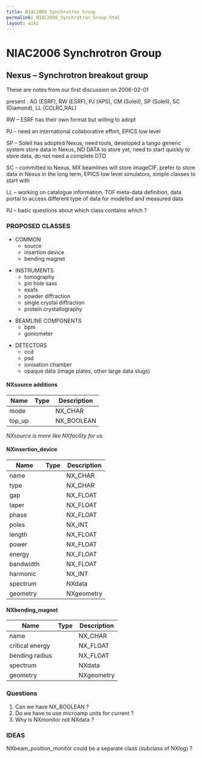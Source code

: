 ```yaml
---
title: NIAC2006 Synchrotron Group
permalink: NIAC2006_Synchrotron_Group.html
layout: wiki
---
```

NIAC2006 Synchrotron Group
==========================

Nexus – Synchrotron breakout group
----------------------------------

These are notes from our first discussion on 2006-02-01

present : AG (ESRF), RW (ESRF), PJ (APS), CM (Soleil), SP (Soleil), SC
(Diamond), LL (CCLRC,RAL)

RW – ESRF has their own format but willing to adopt

PJ – need an international collaborative effort, EPICS low level

SP – Soleil has adopted Nexus, need tools, developed a tango generic
system store data in Nexus, NO DATA to store yet, need to start quickly
to store data, do not need a complete DTD

SC – committed to Nexus, MX beamlines will store imageCIF, prefer to
store data in Nexus in the long term, EPICS low level simulators, simple
classes to start with

LL – working on catalogue information, TOF meta-data definition, data
portal to access different type of data for modelled and measured data

PJ – basic questions about which class contains which ?

### PROPOSED CLASSES

-   COMMON
    -   source
    -   insertion device
    -   bending magnet

<!-- -->

-   INSTRUMENTS
    -   tomography
    -   pin hole saxs
    -   exafs
    -   powder diffraction
    -   single crystal diffraction
    -   protein crystallography

<!-- -->

-   BEAMLINE COMPONENTS
    -   bpm
    -   goniometer

<!-- -->

-   DETECTORS
    -   ccd
    -   psd
    -   ionisation chamber
    -   opaque data (image plates, other large data slugs)

#### NXsource additions

| Name    | Type          | Description                                          |
|---------|---------------|------------------------------------------------------|
| mode    | | NX\_CHAR    | | synchrotron mode e.g. single bunch, multi bunch... |
| top\_up | | NX\_BOOLEAN | | flag indicating top-up mode                        |

<i>NXsource is more like NXfacility for us</i>

#### NXinsertion\_device

| Name      | Type        | Description                                |
|-----------|-------------|--------------------------------------------|
| name      | | NX\_CHAR  | | name of insertion device (ID33, UD02)    |
| type      | | NX\_CHAR  | | undulator, wiggler, ...                  |
| gap       | | NX\_FLOAT | | gap in mm                                |
| taper     | | NX\_FLOAT | | taper in mm                              |
| phase     | |NX\_FLOAT  | |phase in degrees                          |
| poles     | |NX\_INT    | |number of poles                           |
| length    | |NX\_FLOAT  | |length of insertion device                |
| power     | |NX\_FLOAT  | |total power delivered by insertion device |
| energy    | |NX\_FLOAT  | |energy of peak                            |
| bandwidth | |NX\_FLOAT  | |bandwidth of peak energy                  |
| harmonic  | |NX\_INT    | |harmonic of peak                          |
| spectrum  | |NXdata     | |spectrum of insertion device              |
| geometry  | |NXgeometry | |position, orientation of insertion device |

#### NXbending\_magnet

| Name            | Type        | Description                                |
|-----------------|-------------|--------------------------------------------|
| name            | | NX\_CHAR  | | name of bending magnet                   |
| critical energy | | NX\_FLOAT | | critical energy                          |
| bending radius  | | NX\_FLOAT | |                                          |
| spectrum        | |NXdata     | |spectrum of insertion device              |
| geometry        | |NXgeometry | |position, orientation of insertion device |

### Questions

1.  Can we have NX\_BOOLEAN ?
2.  Do we have to use microamp units for current ?
3.  Why is NXmonitor not NXdata ?

### IDEAS

NXbeam\_position\_monitor could be a separate class (subclass of NXlog)
?

